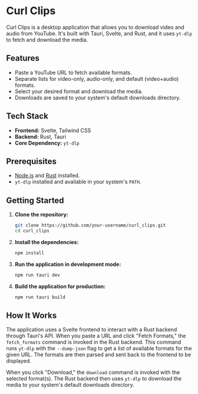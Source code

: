# Curl Clips

Curl Clips is a desktop application that allows you to download video and audio from YouTube. It's built with Tauri, Svelte, and Rust, and it uses `yt-dlp` to fetch and download the media.

## Features

-   Paste a YouTube URL to fetch available formats.
-   Separate lists for video-only, audio-only, and default (video+audio) formats.
-   Select your desired format and download the media.
-   Downloads are saved to your system's default downloads directory.

## Tech Stack

-   **Frontend:** Svelte, Tailwind CSS
-   **Backend:** Rust, Tauri
-   **Core Dependency:** `yt-dlp`

## Prerequisites

-   [Node.js](https://nodejs.org/) and [Rust](https://www.rust-lang.org/tools/install) installed.
-   `yt-dlp` installed and available in your system's `PATH`.

## Getting Started

1.  **Clone the repository:**

    ```bash
    git clone https://github.com/your-username/curl_clips.git
    cd curl_clips
    ```

2.  **Install the dependencies:**

    ```bash
    npm install
    ```

3.  **Run the application in development mode:**

    ```bash
    npm run tauri dev
    ```

4.  **Build the application for production:**

    ```bash
    npm run tauri build
    ```

## How It Works

The application uses a Svelte frontend to interact with a Rust backend through Tauri's API. When you paste a URL and click "Fetch Formats," the `fetch_formats` command is invoked in the Rust backend. This command runs `yt-dlp` with the `--dump-json` flag to get a list of available formats for the given URL. The formats are then parsed and sent back to the frontend to be displayed.

When you click "Download," the `download` command is invoked with the selected format(s). The Rust backend then uses `yt-dlp` to download the media to your system's default downloads directory.
